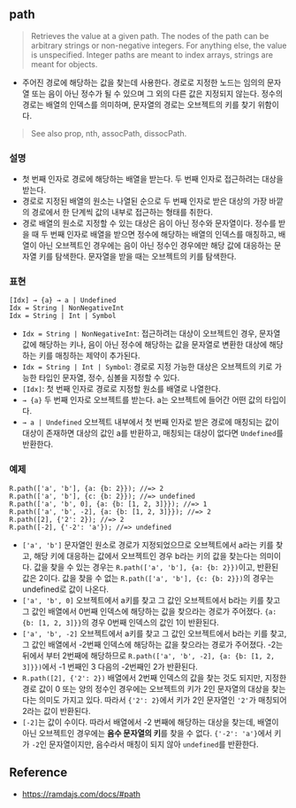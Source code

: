 ## path
> Retrieves the value at a given path. The nodes of the path can be arbitrary strings or non-negative integers. For anything else, the value is unspecified. Integer paths are meant to index arrays, strings are meant for objects.
- 주어진 경로에 해당하는 값을 찾는데 사용한다. 경로로 지정한 노드는 임의의 문자열 또는 음이 아닌 정수가 될 수 있으며 그 외의 다른 값은 지정되지 않는다. 정수의 경로는 배열의 인덱스를 의미하며, 문자열의 경로는 오브젝트의 키를 찾기 위함이다.

> See also prop, nth, assocPath, dissocPath.

### 설명
- 첫 번째 인자로 경로에 해당하는 배열을 받는다. 두 번째 인자로 접근하려는 대상을 받는다.
- 경로로 지정된 배열의 원소는 나열된 순으로 두 번째 인자로 받은 대상의 가장 바깥의 경로에서 한 단계씩 값의 내부로 접근하는 형태를 취한다.
- 경로 배열의 원소로 지정할 수 있는 대상은 음이 아닌 정수와 문자열이다. 정수를 받을 때 두 번째 인자로 배열을 받으면 정수에 해당하는 배열의 인덱스를 매칭하고, 배열이 아닌 오브젝트인 경우에는 음이 아닌 정수인 경우에만 해당 값에 대응하는 문자열 키를 탐색한다. 문자열을 받을 때는 오브젝트의 키를 탐색한다.

### 표현
```
[Idx] → {a} → a | Undefined
Idx = String | NonNegativeInt
Idx = String | Int | Symbol
```
- `Idx = String | NonNegativeInt`: 접근하려는 대상이 오브젝트인 경우, 문자열 값에 해당하는 키나, 음이 아닌 정수에 해당하는 값을 문자열로 변환한 대상에 해당하는 키를 매칭하는 제약이 추가된다.
- `Idx = String | Int | Symbol`: 경로로 지정 가능한 대상은 오브젝트의 키로 가능한 타입인 문자열, 정수, 심볼을 지정할 수 있다.
- `[Idx]`: 첫 번째 인자로 경로로 지정할 원소를 배열로 나열한다.
- `→ {a}` 두 번째 인자로 오브젝트를 받는다. a는 오브젝트에 들어간 어떤 값의 타입이다.
- `→ a | Undefined` 오브젝트 내부에서 첫 번째 인자로 받은 경로에 매칭되는 값이 대상이 존재하면 대상의 값인 a를 반환하고, 매칭되는 대상이 없다면 `Undefined`를 반환한다.

### 예제
```
R.path(['a', 'b'], {a: {b: 2}}); //=> 2
R.path(['a', 'b'], {c: {b: 2}}); //=> undefined
R.path(['a', 'b', 0], {a: {b: [1, 2, 3]}}); //=> 1
R.path(['a', 'b', -2], {a: {b: [1, 2, 3]}}); //=> 2
R.path([2], {'2': 2}); //=> 2
R.path([-2], {'-2': 'a'}); //=> undefined
```
- `['a', 'b']` 문자열인 원소로 경로가 지정되었으므로 오브젝트에서 a라는 키를 찾고, 해당 키에 대응하는 값에서 오브젝트인 경우 b라는 키의 값을 찾는다는 의미이다. 값을 찾을 수 있는 경우는 `R.path(['a', 'b'], {a: {b: 2}})`이고, 반환된 값은 2이다. 값을 찾을 수 없는 `R.path(['a', 'b'], {c: {b: 2}})`의 경우는 undefined로 값이 나온다.
- `['a', 'b', 0]` 오브젝트에서 a키를 찾고 그 값인 오브젝트에서 b라는 키를 찾고 그 값인 배열에서 0번째 인덱스에 해당하는 값을 찾으라는 경로가 주어졌다. `{a: {b: [1, 2, 3]}}`의 경우 0번째 인덱스의 값인 1이 반환된다.
- `['a', 'b', -2]` 오브젝트에서 a키를 찾고 그 값인 오브젝트에서 b라는 키를 찾고, 그 값인 배열에서 -2번째 인덱스에 해당하는 값을 찾으라는 경로가 주어졌다. -2는 뒤에서 부터 2번째에 해당하므로 `R.path(['a', 'b', -2], {a: {b: [1, 2, 3]}})`에서 -1 번째인 3 다음의 -2번째인 2가 반환된다.
- `R.path([2], {'2': 2})` 배열에서 2번째 인덱스의 값을 찾는 것도 되지만, 지정한 경로 값이 0 또는 양의 정수인 경우에는 오브젝트의 키가 2인 문자열의 대상을 찾는다는 의미도 가지고 있다. 따라서 `{'2': 2}`에서 키가 2인 문자열인 `'2'`가 매칭되어 2라는 값이 반환된다.
- `[-2]`는 값이 수이다. 따라서 배열에서 -2 번째에 해당하는 대상을 찾는데, 배열이 아닌 오브젝트인 경우에는 **음수 문자열의 키**를 찾을 수 없다. `{'-2': 'a'}`에서 키가 `-2`인 문자열이지만, 음수라서 매칭이 되지 않아 `undefined`를 반환한다.

## Reference
- https://ramdajs.com/docs/#path
